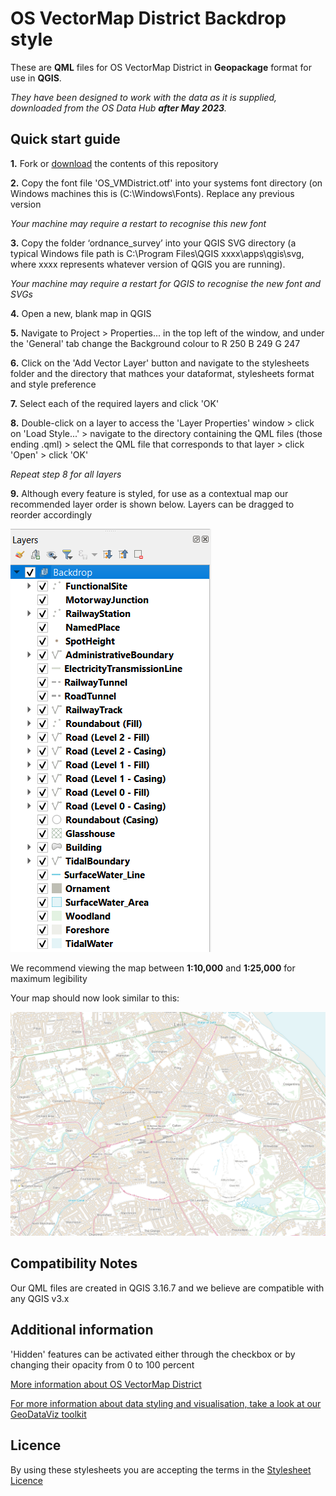# OS VectorMap District Backdrop style

These are **QML** files for OS VectorMap District in **Geopackage** format for use in **QGIS**.

*They have been designed to work with the data as it is supplied, downloaded from the OS Data Hub **after May 2023**.*

## Quick start guide

**1.**  Fork or [download](https://github.com/OrdnanceSurvey/OS-VectorMap-District-stylesheets/archive/master.zip) the contents of this repository

**2.**  Copy the font file 'OS_VMDistrict.otf' into your systems font directory (on Windows machines this is (C:\Windows\Fonts). Replace any previous version

*Your machine may require a restart to recognise this new font*

**3.** Copy the folder ‘ordnance_survey’ into your QGIS SVG directory (a typical Windows file path is C:\Program Files\QGIS xxxx\apps\qgis\svg, where xxxx represents whatever version of QGIS you are running).

*Your machine may require a restart for QGIS to recognise the new font and SVGs*

**4.**  Open a new, blank map in QGIS

**5.**  Navigate to Project > Properties... in the top left of the window, and under the 'General' tab change the Background colour to R 250 B 249 G 247

**6.**  Click on the 'Add Vector Layer' button and navigate to the stylesheets folder and the directory that mathces your dataformat, stylesheets format and style preference

**7.**  Select each of the required layers and click 'OK'

**8.**  Double-click on a layer to access the 'Layer Properties' window > click on 'Load Style...' > navigate to the directory containing the QML files (those ending .qml) > select the QML file that corresponds to that layer > click 'Open' > click 'OK'

*Repeat step 8 for all layers*

**9.**  Although every feature is styled, for use as a contextual map our recommended layer order is shown below. Layers can be dragged to reorder accordingly

  ![Screenshot](https://github.com/OrdnanceSurvey/OS-VectorMap-District-stylesheets/blob/1207c8c6af512e44092104bcf65abc1bd166cd31/Geopackage%20stylesheets/QGIS%20stylesheets%20(QML)/Backdrop%20Style/images/VMD_layerorder.PNG "Recommended layer order for OS VectorMap District")

We recommend viewing the map between **1:10,000** and **1:25,000** for maximum legibility

Your map should now look similar to this: 

  ![Screenshot](https://github.com/OrdnanceSurvey/OS-VectorMap-District-stylesheets/blob/65b0d43cd59bc86a9d4a04355e33b5d88cfd300a/Geopackage%20stylesheets%20(post%20May%202023)/QGIS%20stylesheets%20(QML)/Backdrop%20Style/images/VMD_BD_QGIS.PNG "Screenshot of OS VectorMap District")

## Compatibility Notes

Our QML files are created in QGIS 3.16.7 and we believe are compatible with any QGIS v3.x

## Additional information

'Hidden' features can be activated either through the checkbox or by changing their opacity from 0 to 100 percent

[More information about OS VectorMap District](http://www.ordnancesurvey.co.uk/business-and-government/products/vectormap-district.html)

[For more information about data styling and visualisation, take a look at our GeoDataViz toolkit](https://github.com/OrdnanceSurvey/GeoDataViz-Toolkit)


## Licence

By using these stylesheets you are accepting the terms in the [Stylesheet Licence](http://www.ordnancesurvey.co.uk/docs/licences/stylesheet-licence-v2.pdf)
